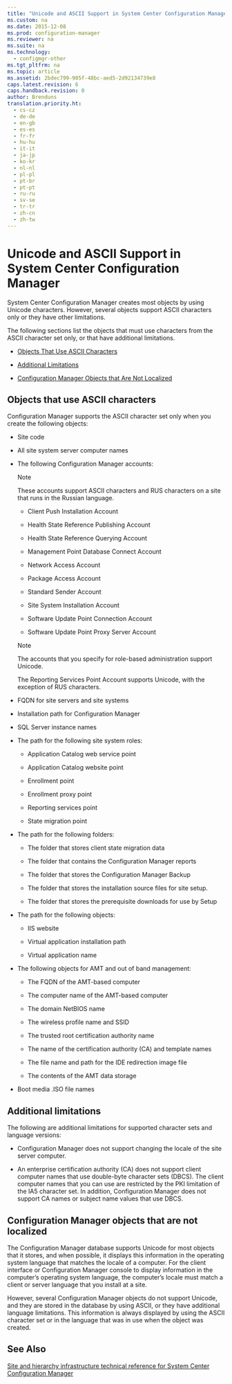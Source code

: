 ```yaml
---
title: "Unicode and ASCII Support in System Center Configuration Manager"
ms.custom: na
ms.date: 2015-12-08
ms.prod: configuration-manager
ms.reviewer: na
ms.suite: na
ms.technology: 
  - configmgr-other
ms.tgt_pltfrm: na
ms.topic: article
ms.assetid: 2bdec799-905f-48bc-aed5-2d92134739e8
caps.latest.revision: 6
caps.handback.revision: 0
author: Brenduns
translation.priority.ht: 
  - cs-cz
  - de-de
  - en-gb
  - es-es
  - fr-fr
  - hu-hu
  - it-it
  - ja-jp
  - ko-kr
  - nl-nl
  - pl-pl
  - pt-br
  - pt-pt
  - ru-ru
  - sv-se
  - tr-tr
  - zh-cn
  - zh-tw
---
```

# Unicode and ASCII Support in System Center Configuration Manager
System Center Configuration Manager creates most objects by using Unicode characters. However, several objects support ASCII characters only or they have other limitations.  
  
 The following sections list the objects that must use characters from the ASCII character set only, or that have additional limitations.  
  
-   [Objects That Use ASCII Characters](#BKMK_ASCIIchar)  
  
-   [Additional Limitations](#BKMK_OtherCharLimitations)  
  
-   [Configuration Manager Objects that Are Not Localized](#BKMK_LangNonLocalize)  
  
##  <a name="BKMK_ASCIIchar"></a> Objects that use ASCII characters  
 Configuration Manager supports the ASCII character set only when you create the following objects:  
  
-   Site code  
  
-   All site system server computer names  
  
-   The following Configuration Manager accounts:  
  
    > [!NOTE]  
    >  These accounts support ASCII characters and RUS characters on a site that runs in the Russian language.  
  
    -   Client Push Installation Account  
  
    -   Health State Reference Publishing Account  
  
    -   Health State Reference Querying Account  
  
    -   Management Point Database Connect Account  
  
    -   Network Access Account  
  
    -   Package Access Account  
  
    -   Standard Sender Account  
  
    -   Site System Installation Account  
  
    -   Software Update Point Connection Account  
  
    -   Software Update Point Proxy Server Account  
  
    > [!NOTE]  
    >  The accounts that you specify for role-based administration support Unicode.  
    >   
    >  The Reporting Services Point Account supports Unicode, with the exception of RUS characters.  
  
-   FQDN for site servers and site systems  
  
-   Installation path for Configuration Manager  
  
-   SQL Server instance names  
  
-   The path for the following site system roles:  
  
    -   Application Catalog web service point  
  
    -   Application Catalog website point  
  
    -   Enrollment point  
  
    -   Enrollment proxy point  
  
    -   Reporting services point  
  
    -   State migration point  
  
-   The path for the following folders:  
  
    -   The folder that stores client state migration data  
  
    -   The folder that contains the Configuration Manager reports  
  
    -   The folder that stores the Configuration Manager Backup  
  
    -   The folder that stores the installation source files for site setup.  
  
    -   The folder that stores the prerequisite downloads for use by Setup  
  
-   The path for the following objects:  
  
    -   IIS website  
  
    -   Virtual application installation path  
  
    -   Virtual application name  
  
-   The following objects for AMT and out of band management:  
  
    -   The FQDN of the AMT-based computer  
  
    -   The computer name of the AMT-based computer  
  
    -   The domain NetBIOS name  
  
    -   The wireless profile name and SSID  
  
    -   The trusted root certification authority name  
  
    -   The name of the certification authority (CA) and template names  
  
    -   The file name and path for the IDE redirection image file  
  
    -   The contents of the AMT data storage  
  
-   Boot media .ISO file names  
  
##  <a name="BKMK_OtherCharLimitations"></a> Additional limitations  
 The following are additional limitations for supported character sets and language versions:  
  
-   Configuration Manager does not support changing the locale of the site server computer.  
  
-   An enterprise certification authority (CA) does not support client computer names that use double-byte character sets (DBCS). The client computer names that you can use are restricted by the PKI limitation of the IA5 character set. In addition, Configuration Manager does not support CA names or subject name values that use DBCS.  
  
##  <a name="BKMK_LangNonLocalize"></a> Configuration Manager objects that are not localized  
 The Configuration Manager database supports Unicode for most objects that it stores, and when possible, it displays this information in the operating system language that matches the locale of a computer. For the client interface or Configuration Manager console to display information in the computer’s operating system language, the computer’s locale must match a client or server language that you install at a site.  
  
 However, several Configuration Manager objects do not support Unicode, and they are stored in the database by using ASCII, or they have additional language limitations. This information is always displayed by using the ASCII character set or in the language that was in use when the object was created.  
  
## See Also  
 [Site and hierarchy infrastructure technical reference for System Center Configuration Manager](../Topic/Site%20and%20hierarchy%20infrastructure%20technical%20reference%20for%20System%20Center%20Configuration%20Manager.md)